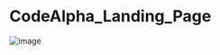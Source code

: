 # CodeAlpha_Landing_Page
![image](https://github.com/suraj_raj01/CodeAlpha_Landing_Page/assets/128143875/d5bd214f-27f0-4b07-9788-8abd746dc32a)
